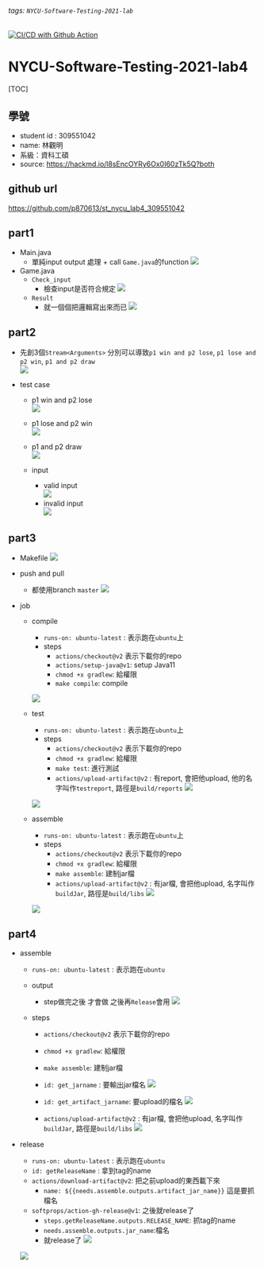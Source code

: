 ###### tags: `NYCU-Software-Testing-2021-lab`

[![CI/CD with Github Action](https://github.com/p870613/st_nycu_lab4_309551042/actions/workflows/action.yml/badge.svg?branch=master)](https://github.com/p870613/st_nycu_lab4_309551042/actions/workflows/action.yml)

NYCU-Software-Testing-2021-lab4
===

[TOC]
 
## 學號 
- student id : 309551042
- name: 林觀明
- 系級：資科工碩
- source: https://hackmd.io/l8sEncOYRy6Ox0I60zTk5Q?both
## github url
https://github.com/p870613/st_nycu_lab4_309551042
## part1
- Main.java
    - 單純input output 處理 + call `Game.java`的function
    ![](https://i.imgur.com/b8EfKG8.png)
- Game.java
    - `Check_input`
        - 檢查input是否符合規定
            ![](https://i.imgur.com/ANK0VLG.png)
    - `Result`
        - 就一個個把邏輯寫出來而已
        ![](https://i.imgur.com/PqCHVpe.png) 
## part2
- 先創3個`Stream<Arguments>` 分別可以導致`p1 win and p2 lose`, `p1 lose and p2 win`, `p1 and p2 draw` <br/>
![](https://i.imgur.com/V1Wc5BW.png)

- test case
    - p1 win and p2 lose <br/>
    ![](https://i.imgur.com/cuETYF5.png)

    - p1 lose and p2 win <br/>
    ![](https://i.imgur.com/Qy0n4GO.png)

    - p1 and p2 draw <br/>
    ![](https://i.imgur.com/HxwFmQZ.png)
    - input
        - valid input <br/>
        ![](https://i.imgur.com/9L7NZB4.png)
        - invalid input <br/>
        ![](https://i.imgur.com/TrzN4UY.png)

## part3
- Makefile
    ![](https://i.imgur.com/L46HYRQ.png)

    
- push and pull
    - 都使用branch `master`
    ![](https://i.imgur.com/AI1HKCV.png)
- job
    - compile
        - `runs-on: ubuntu-latest` : 表示跑在`ubuntu`上
        - steps
            - `actions/checkout@v2` 表示下載你的repo
            - `actions/setup-java@v1`: setup Java11
            - `chmod +x gradlew`: 給權限
            - `make compile`: compile
            
                
        ![](https://i.imgur.com/BdWnrpf.png)


    - test
        - `runs-on: ubuntu-latest` : 表示跑在`ubuntu`上
        - steps
            - `actions/checkout@v2` 表示下載你的repo
            - `chmod +x gradlew`: 給權限
            - `make test`: 進行測試
            - `actions/upload-artifact@v2` : 有report, 會把他upload, 他的名字叫作`testreport`, 路徑是`build/reports`
                ![](https://i.imgur.com/mVyaWSt.png)

        ![](https://i.imgur.com/IebBmA7.png)

    - assemble
        - `runs-on: ubuntu-latest` : 表示跑在`ubuntu`上
        - steps
            - `actions/checkout@v2` 表示下載你的repo
            - `chmod +x gradlew`: 給權限
            - `make assemble`: 建制jar檔
            - `actions/upload-artifact@v2` : 有jar檔, 會把他upload, 名字叫作`buildJar`, 路徑是`build/libs`
            ![](https://i.imgur.com/vMXxTY2.png)


        ![](https://i.imgur.com/qECqf5C.png)

## part4
- assemble
    - `runs-on: ubuntu-latest` : 表示跑在`ubuntu`
    - output
        - step做完之後 才會做 之後再`Release`會用 
        ![](https://i.imgur.com/DRjcwc7.png)

    - steps
        - `actions/checkout@v2` 表示下載你的repo
        - `chmod +x gradlew`: 給權限
        - `make assemble`: 建制jar檔
        - `id: get_jarname` : 要輸出jar檔名
            ![](https://i.imgur.com/2kbCtW6.png)
        - `id: get_artifact_jarname`: 要upload的檔名
        ![](https://i.imgur.com/qBxjH9P.png)

        - `actions/upload-artifact@v2` : 有jar檔, 會把他upload, 名字叫作`buildJar`, 路徑是`build/libs`
    ![](https://i.imgur.com/1lnaTVq.png)

- release
    - `runs-on: ubuntu-latest` : 表示跑在`ubuntu`
    - `id: getReleaseName` : 拿到tag的name
    - `actions/download-artifact@v2`: 把之前upload的東西載下來
        - `name: ${{needs.assemble.outputs.artifact_jar_name}}` 這是要抓檔名
    - `softprops/action-gh-release@v1`: 之後就release了
        - `steps.getReleaseName.outputs.RELEASE_NAME`: 抓tag的name
        - `needs.assemble.outputs.jar_name`:檔名
        - 就release了
            ![](https://i.imgur.com/9pG5Tai.png)

    ![](https://i.imgur.com/pOp3Avu.png)
